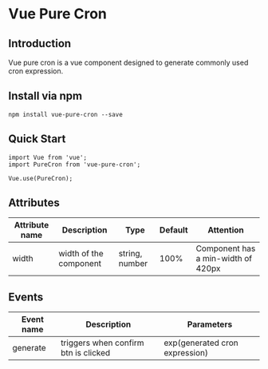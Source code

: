# Vue Pure Cron
## Introduction
Vue pure cron is a vue component designed to generate commonly used cron expression.

## Install via npm
```
npm install vue-pure-cron --save
```

## Quick Start
```
import Vue from 'vue';
import PureCron from 'vue-pure-cron';

Vue.use(PureCron);
```

## Attributes
| Attribute name |Description|Type|Default|Attention
|-|-|-|-|-|
|width|width of the component|string, number|100%|Component has a min-width of 420px|

## Events
| Event name |Description| Parameters|
|-|-|-|
|generate|triggers when confirm btn is clicked|exp(generated cron expression)|
